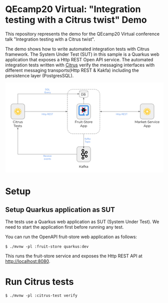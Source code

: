 # QEcamp20 Virtual: "Integration testing with a Citrus twist" Demo

This repository represents the demo for the QEcamp20 Virtual conference talk "Integration testing with a Citrus twist". 

The demo shows how to write automated integration tests with Citrus framework. The System Under Test (SUT) in this sample 
is a Quarkus web application that exposes a Http REST Open API service. The automated integration tests
written with [Citrus](https://github.com/citrusframework/citrus) verify the messaging interfaces with different 
messaging transports(Http REST & Kakfa) including the persistence layer (PostgresSQL). 

![Demo](demo.png)

# Setup

## Setup Quarkus application as SUT

The tests use a Quarkus web application as SUT (System Under Test). We need to start the application first before running any test.

You can run the OpenAPI fruit-store web application as follows:

```shell script
$ ./mvnw -pl :fruit-store quarkus:dev
```                             

This runs the fruit-store service and exposes the Http REST API at [http://localhost:8080](http://localhost:8080).

# Run Citrus tests

```shell script
$ ./mvnw -pl :citrus-test verify
```
